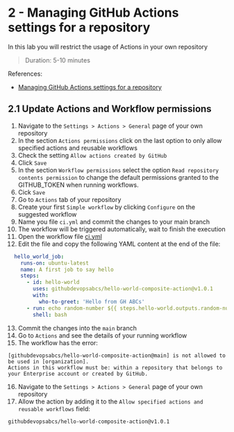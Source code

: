 # 2 - Managing GitHub Actions settings for a repository
In this lab you will restrict the usage of Actions in your own repository
> Duration: 5-10 minutes

References:
- [Managing GitHub Actions settings for a repository](https://docs.github.com/en/repositories/managing-your-repositorys-settings-and-features/enabling-features-for-your-repository/managing-github-actions-settings-for-a-repository#allowing-specific-actions-to-run)

## 2.1 Update Actions and Workflow permissions

1. Navigate to the `Settings > Actions > General` page of your own repository
2. In the section `Actions permissions` click on the last option to only allow specified actions and reusable workflows
3. Check the setting `Allow actions created by GitHub`
4. Click `Save`
5. In the section `Workflow permissions` select the option `Read repository contents permission` to change the default permissions granted to the GITHUB_TOKEN when running workflows.
6. Cick `Save`
7. Go to `Actions` tab of your repository
8. Create your first `Simple workflow` by clicking `Configure` on the suggested workflow
9. Name you file `ci.yml` and commit the changes to your main branch
10. The workflow will be triggered automatically, wait to finish the execution
11. Open the workflow file [ci.yml](/.github/workflows/ci.yml)
12. Edit the file and copy the following YAML content at the end of the file:
```YAML
  hello_world_job:
    runs-on: ubuntu-latest
    name: A first job to say hello
    steps:
      - id: hello-world
        uses: githubdevopsabcs/hello-world-composite-action@v1.0.1
        with:
          who-to-greet: 'Hello from GH ABCs'
      - run: echo random-number ${{ steps.hello-world.outputs.random-number }}
        shell: bash
```
13. Commit the changes into the `main` branch
14. Go to `Actions` and see the details of your running workflow
15. The workflow has the error:
```
[githubdevopsabcs/hello-world-composite-action@main] is not allowed to be used in [organization]. 
Actions in this workflow must be: within a repository that belongs to your Enterprise account or created by GitHub.
```
16. Navigate to the `Settings > Actions > General` page of your own repository
17. Allow the action by adding it to the `Allow specified actions and reusable workflows` field:
```
githubdevopsabcs/hello-world-composite-action@v1.0.1
```